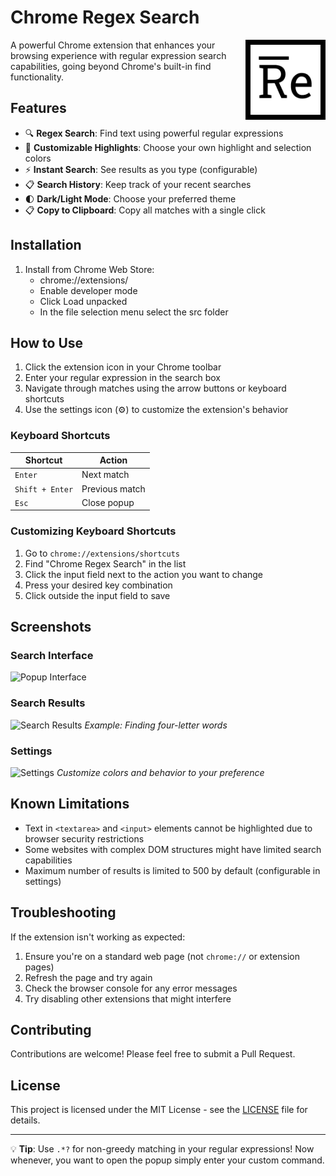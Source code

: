 # Chrome Regex Search

<img src="https://raw.githubusercontent.com/rogershen/chrome-regex-search/master/src/icons/icons_128.png" align="right" style="padding-left: 10px;" width="128" height="128" alt="Chrome Regex Search Icon">

A powerful Chrome extension that enhances your browsing experience with regular expression search capabilities, going beyond Chrome's built-in find functionality.

## Features

- 🔍 **Regex Search**: Find text using powerful regular expressions
- 🎨 **Customizable Highlights**: Choose your own highlight and selection colors
- ⚡ **Instant Search**: See results as you type (configurable)
- 📋 **Search History**: Keep track of your recent searches
- 🌓 **Dark/Light Mode**: Choose your preferred theme
- 📋 **Copy to Clipboard**: Copy all matches with a single click

## Installation

1. Install from Chrome Web Store:
   - chrome://extensions/
   - Enable developer mode
   - Click Load unpacked
   - In the file selection menu select the src folder 

## How to Use

1. Click the extension icon in your Chrome toolbar
2. Enter your regular expression in the search box
3. Navigate through matches using the arrow buttons or keyboard shortcuts
4. Use the settings icon (⚙️) to customize the extension's behavior

### Keyboard Shortcuts

| Shortcut | Action |
|----------|--------|
| `Enter` | Next match |
| `Shift + Enter` | Previous match |
| `Esc` | Close popup |

### Customizing Keyboard Shortcuts

1. Go to `chrome://extensions/shortcuts`
2. Find "Chrome Regex Search" in the list
3. Click the input field next to the action you want to change
4. Press your desired key combination
5. Click outside the input field to save

## Screenshots

### Search Interface
![Popup Interface](https://raw.githubusercontent.com/rogershen/chrome-regex-search/master/google-webstore/popup.png)

### Search Results
![Search Results](https://raw.githubusercontent.com/rogershen/chrome-regex-search/master/google-webstore/googlenews.png)
*Example: Finding four-letter words*

### Settings
![Settings](https://raw.githubusercontent.com/rogershen/chrome-regex-search/master/google-webstore/settings.png)
*Customize colors and behavior to your preference*

## Known Limitations

- Text in `<textarea>` and `<input>` elements cannot be highlighted due to browser security restrictions
- Some websites with complex DOM structures might have limited search capabilities
- Maximum number of results is limited to 500 by default (configurable in settings)

## Troubleshooting

If the extension isn't working as expected:

1. Ensure you're on a standard web page (not `chrome://` or extension pages)
2. Refresh the page and try again
3. Check the browser console for any error messages
4. Try disabling other extensions that might interfere

## Contributing

Contributions are welcome! Please feel free to submit a Pull Request.

## License

This project is licensed under the MIT License - see the [LICENSE](LICENSE) file for details.

---

💡 **Tip**: Use `.*?` for non-greedy matching in your regular expressions!
Now whenever, you want to open the popup simply enter your custom command.
